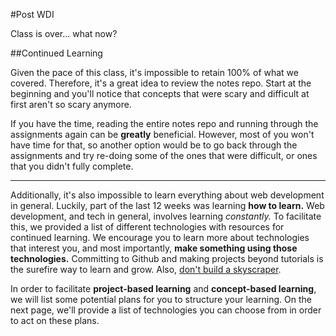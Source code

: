 #Post WDI

Class is over... what now?

##Continued Learning

Given the pace of this class, it's impossible to retain 100% of what we covered. Therefore, it's a great idea to review the notes repo. Start at the beginning and you'll notice that concepts that were scary and difficult at first aren't so scary anymore.

If you have the time, reading the entire notes repo and running through the assignments again can be **greatly** beneficial. However, most of you won't have time for that, so another option would be to go back through the assignments and try re-doing some of the ones that were difficult, or ones that you didn't fully complete.

---

Additionally, it's also impossible to learn everything about web development in general. Luckily, part of the last 12 weeks was learning **how to learn.** Web development, and tech in general, involves learning *constantly.* To facilitate this, we provided a list of different technologies with resources for continued learning. We encourage you to learn more about technologies that interest you, and most importantly, **make something using those technologies.** Committing to Github and making projects beyond tutorials is the surefire way to learn and grow. Also, [don't build a skyscraper](https://github.com/WDI-SEA/dont-build-a-skyscraper).

In order to facilitate **project-based learning** and **concept-based learning**, we will list some potential plans for you to structure your learning. On the next page, we'll provide a list of technologies you can choose from in order to act on these plans.
